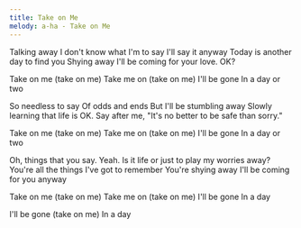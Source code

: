 ```yaml
---
title: Take on Me
melody: a-ha - Take on Me
---
```


Talking away
I don't know what I'm to say
I'll say it anyway
Today is another day to find you
Shying away
I'll be coming for your love. OK?

Take on me (take on me)
Take me on (take on me)
I'll be gone
In a day or two

So needless to say
Of odds and ends
But I'll be stumbling away
Slowly learning that life is OK.
Say after me,
"It's no better to be safe than sorry."

Take on me (take on me)
Take me on (take on me)
I'll be gone
In a day or two

Oh, things that you say. Yeah.
Is it life or just to play my worries away?
You're all the things I've got to remember
You're shying away
I'll be coming for you anyway

Take on me (take on me)
Take me on (take on me)
I'll be gone
In a day

I'll be gone (take on me)
In a day
